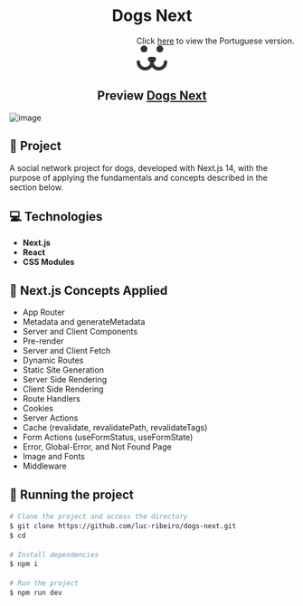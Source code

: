 <h1 align="center">
  Dogs Next
</h1>

<div align="right">
  Click <a href="https://github.com/luc-ribeiro/dogs-next/blob/main/README-PTBR.md">here</a> to view the Portuguese version.
</div>

<div align="center">
  <img src="./public/assets/dogs.svg" />
</div>

<h2 align="center">Preview <a href="https://dogs-next-luc.vercel.app" target="_blank">Dogs Next</a></h2>

![image](https://github.com/luc-ribeiro/dogs-next/assets/69688077/8919da3a-ad42-4c2b-9799-34f9ba2d01eb)

## 📄 Project
A social network project for dogs, developed with Next.js 14, with the purpose of applying the fundamentals and concepts described in the section below.

## 💻 Technologies

- **Next.js**
- **React**
- **CSS Modules**

## :pencil: Next.js Concepts Applied

- App Router
- Metadata and generateMetadata
- Server and Client Components
- Pre-render
- Server and Client Fetch
- Dynamic Routes
- Static Site Generation
- Server Side Rendering
- Client Side Rendering
- Route Handlers
- Cookies
- Server Actions
- Cache (revalidate, revalidatePath, revalidateTags)
- Form Actions (useFormStatus, useFormState)
- Error, Global-Error, and Not Found Page
- Image and Fonts
- Middleware

## 🚀 Running the project

```bash
# Clone the project and access the directory
$ git clone https://github.com/luc-ribeiro/dogs-next.git
$ cd 

# Install dependencies
$ npm i

# Run the project
$ npm run dev
```
